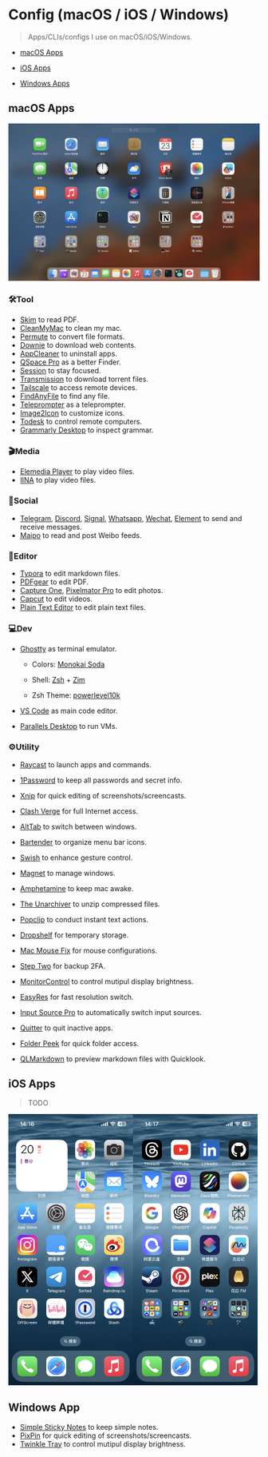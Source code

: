 # Config (macOS / iOS / Windows)

> Apps/CLIs/configs I use on macOS/iOS/Windows.



- [macOS Apps](#macos-apps)
- [iOS Apps](#ios-apps)

- [Windows Apps](#windows-apps)



## macOS Apps

![](img/macOS.jpg)

### 🛠️Tool

- [Skim](https://skim-app.sourceforge.io/) to read PDF.
- [CleanMyMac](https://cleanmymac.com/) to clean my mac.
- [Permute](https://software.charliemonroe.net/permute/) to convert file formats.
- [Downie](https://software.charliemonroe.net/downie/) to download web contents.
- [AppCleaner](https://freemacsoft.net/appcleaner/) to uninstall apps.
- [QSpace Pro](https://qspace.awehunt.com/) as a better Finder.
- [Session](https://stayinsession.com/) to stay focused.
- [Transmission](https://transmissionbt.com/) to download torrent files.
- [Tailscale](https://tailscale.com/) to access remote devices.
- [FindAnyFile](https://findanyfile.app/) to find any file.
- [Teleprompter](https://www.teleprompter.com/) as a teleprompter.
- [Image2Icon](https://img2icnsapp.com/) to customize icons.
- [Todesk](https://todesk.com/) to control remote computers.
- [Grammarly Desktop](https://www.grammarly.com/desktop) to inspect grammar.

### 🎬Media

- [Elemedia Player](https://www.elmedia-video-player.com/) to play video files.
- [IINA](https://iina.io/) to play video files.

### 👥Social

- [Telegram](https://telegram.org/), [Discord](https://discord.com/), [Signal](https://signal.org/), [Whatsapp](https://www.whatsapp.com/), [Wechat](https://weixin.qq.com/), [Element](https://element.io/) to send and receive messages.
- [Maipo](https://apps.apple.com/cn/app/maipo-for-%E5%BE%AE%E5%8D%9A/id789066512) to read and post Weibo feeds.

### 📝Editor

- [Typora](https://typora.io/) to edit markdown files.
- [PDFgear](https://www.pdfgear.com/) to edit PDF.
- [Capture One](https://www.captureone.com/), [Pixelmator Pro](https://www.pixelmator.com/pro/) to edit photos.
- [Capcut](https://www.capcut.com/) to edit videos.
- [Plain Text Editor](https://sindresorhus.com/plain-text-editor/) to edit plain text files.

### 💻Dev

- [Ghostty](https://ghostty.org/) as terminal emulator.
  - Colors: [Monokai Soda](https://github.com/mbadolato/iTerm2-Color-Schemes/blob/master/iterm-dynamic-colors/Monokai%20Soda.sh)

  - Shell: [Zsh](https://www.zsh.org/) + [Zim](https://zimfw.sh/)

  - Zsh Theme: [powerlevel10k](https://github.com/romkatv/powerlevel10k)
  
- [VS Code](https://code.visualstudio.com/) as main code editor.

- [Parallels Desktop](https://www.parallels.com/) to run VMs.

### ⚙️Utility

- [Raycast](https://www.raycast.com/) to launch apps and commands.

- [1Password](https://1password.com/) to keep all passwords and secret info.
- [Xnip](https://xnipapp.com/) for quick editing of screenshots/screencasts.
- [Clash Verge](https://github.com/clash-verge-rev/clash-verge-rev) for full Internet access.
- [AltTab](https://alt-tab-macos.netlify.app/) to switch between windows.
- [Bartender](https://www.macbartender.com/) to organize menu bar icons.
- [Swish](https://highlyopinionated.co/swish/) to enhance gesture control.
- [Magnet](https://magnet.crowdcafe.com/) to manage windows.
- [Amphetamine](https://apps.apple.com/us/app/amphetamine/id937984704) to keep mac awake.
- [The Unarchiver](https://theunarchiver.com/) to unzip compressed files.
- [Popclip](https://www.popclip.app/) to conduct instant text actions.
- [Dropshelf](https://pilotmoon.com/dropshelf/) for temporary storage.
- [Mac Mouse Fix](https://macmousefix.com/) for mouse configurations.
- [Step Two](https://steptwo.app/) for backup 2FA.
- [MonitorControl](https://monitorcontrol.app/) to control mutipul display brightness.
- [EasyRes](http://easyresapp.com/) for fast resolution switch.
- [Input Source Pro](https://inputsource.pro/) to automatically switch input sources.
- [Quitter](https://marco.org/apps#quitter) to quit inactive apps.
- [Folder Peek](https://sindresorhus.com/folder-peek) for quick folder access.
- [QLMarkdown](https://github.com/sbarex/QLMarkdown) to preview markdown files with Quicklook.



## iOS Apps

> TODO

<img src="img/ios_0.png" style="width:250px;" /><img src="img/ios_1.png" style="width:250px;" />



## Windows App

- [Simple Sticky Notes](https://www.simplestickynotes.com/) to keep simple notes.
- [PixPin](https://pixpinapp.com/) for quick editing of screenshots/screencasts.
- [Twinkle Tray](https://twinkletray.com/) to control mutipul display brightness.
